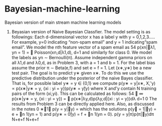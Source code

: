 # Bayesian-machine-learning
Bayesian version of main stream machine learning models

1. Beyasian version of Naive Bayesian Classfier.
   The model setting is as followings:
   Each d-dimensional vector x has a label y with y = 0,1,2,3.....
   For example, y=0 indicating “non-spam email” and y = 1 indicating“spam email”. We model the nth feature vector of a spam      email as
  54
p(xn|⃗λ1, yn = 1) = 􏰅 Poisson(xn,d|λ1,d), d=1
and similarly for class 0. We model the labels as yn ∼ Bernoulli(π). Assume independent gamma priors on all λ1,d and λ0,d, as in Problem 3, with a = 1 and b = 1. For the label bias assume the prior π ∼ Beta(e,f) and set e = f = 1.
Let (x∗,y∗) be a new test pair. The goal is to predict y∗ given x∗. To do this we use the predictive distribution under the posterior of the naive Bayes classifier. That is, for possible label y∗ = y ∈ {0,1} we compute
p(y∗ = y|x∗, X, ⃗y) ∝ p(x∗|y∗ = y, {xi : yi = y})p(y∗ = y|⃗y)
where X and ⃗y contain N training pairs of the form (xi,yi). This can be calculated as follows:
54 􏰆 ∞
p(x∗|y∗ = y, {xi : yi = y}) = 􏰅 p(x∗|λy,d)p(λy,d|{xi : yi = y})dλ
d=1 0
The results from Problem 3 can be directly applied here. Also, as discussed in the notes
0
∗􏰆1∗
p(y = y|⃗y) =
which has the solutions p(y∗ = 1|⃗y) = e + 􏰄n 1(yn = 1) and p(y∗ = 0|⃗y) = f + 􏰄n 1(yn = 0).
p(y = y|π)p(π|⃗y)dπ
  N+e+f N+e+f
